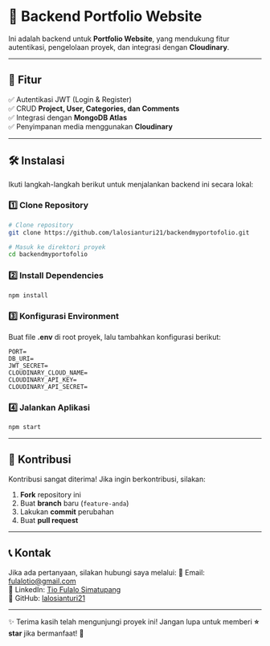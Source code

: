 # 📌 Backend Portfolio Website

Ini adalah backend untuk **Portfolio Website**, yang mendukung fitur autentikasi, pengelolaan proyek, dan integrasi dengan **Cloudinary**.

---

## 🚀 Fitur
✅ Autentikasi JWT (Login & Register) <br>
✅ CRUD **Project, User, Categories, dan Comments** <br>
✅ Integrasi dengan **MongoDB Atlas** <br>
✅ Penyimpanan media menggunakan **Cloudinary** <br>

---

## 🛠 Instalasi

Ikuti langkah-langkah berikut untuk menjalankan backend ini secara lokal:

### 1️⃣ Clone Repository
```bash
# Clone repository
git clone https://github.com/lalosianturi21/backendmyportofolio.git

# Masuk ke direktori proyek
cd backendmyportofolio
```

### 2️⃣ Install Dependencies
```bash
npm install
```

### 3️⃣ Konfigurasi Environment
Buat file **.env** di root proyek, lalu tambahkan konfigurasi berikut:
```env
PORT=
DB_URI=
JWT_SECRET=
CLOUDINARY_CLOUD_NAME=
CLOUDINARY_API_KEY=
CLOUDINARY_API_SECRET=
```

### 4️⃣ Jalankan Aplikasi
```bash
npm start
```

---

## 🤝 Kontribusi
Kontribusi sangat diterima! Jika ingin berkontribusi, silakan:
1. **Fork** repository ini
2. Buat **branch** baru (`feature-anda`)
3. Lakukan **commit** perubahan
4. Buat **pull request**

---

## 📞 Kontak
Jika ada pertanyaan, silakan hubungi saya melalui:
📧 Email: [fulalotio@gmail.com](mailto:fulalotio@gmail.com)  
💼 LinkedIn: [Tio Fulalo Simatupang](https://www.linkedin.com/in/tio-fulalo-simatupang-5b9547210)  
🐙 GitHub: [lalosianturi21](https://github.com/lalosianturi21)  

---

✨ Terima kasih telah mengunjungi proyek ini! Jangan lupa untuk memberi **⭐ star** jika bermanfaat! 🚀

